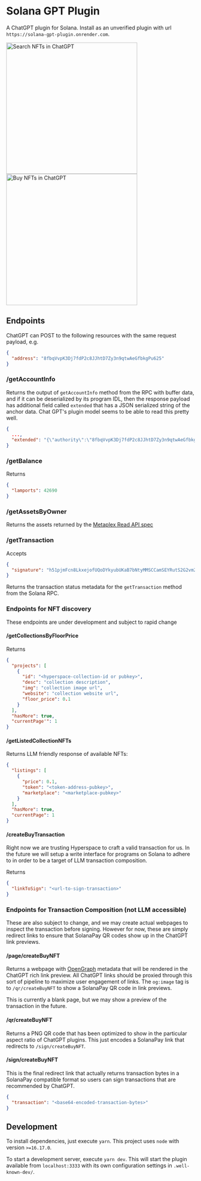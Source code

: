 # Solana GPT Plugin
A ChatGPT plugin for Solana. Install as an unverified plugin with url `https://solana-gpt-plugin.onrender.com`.

<div>
<img width="350" alt="Search NFTs in ChatGPT" src="https://user-images.githubusercontent.com/7481857/231182274-40b42f0e-5e5d-4050-9e31-2f75375481c1.png">
<img width="350" alt="Buy NFTs in ChatGPT" src="https://user-images.githubusercontent.com/7481857/232155500-fa6352c9-d63d-468f-965f-6aa110930ec5.png">
</div>

## Endpoints

ChatGPT can POST to the following resources with the same request payload, e.g.
```json
{
  "address": "8fbqVvpK3Dj7fdP2c8JJhtD7Zy3n9qtwAeGfbkgPu625"
}
```

### /getAccountInfo

Returns the output of `getAccountInfo` method from the RPC with buffer data, and if it can be deserialized by its program IDL, then the response payload has additional field called `extended` that has a JSON serialized string of the anchor data. Chat GPT's plugin model seems to be able to read this pretty well.
```json
{
  ...,
  "extended": "{\"authority\":\"8fbqVvpK3Dj7fdP2c8JJhtD7Zy3n9qtwAeGfbkgPu625\",\"numMinted\":50}"
}
```

### /getBalance

Returns
```json
{
  "lamports": 42690
}
```

### /getAssetsByOwner

Returns the assets returned by the [Metaplex Read API spec](https://github.com/metaplex-foundation/api-specifications/blob/main/specifications/read_api/openrpc_spec.json)

### /getTransaction

Accepts
```json
{
  "signature": "h51pjmFcn8LkxejofUQoDYkyubUKaB7bNtyMMSCCamSEYRutS2G2vm2w1ERShko8boRqdaaTAs4MR6sGYkTByNF"
}
```

Returns the transaction status metadata for the `getTransaction` method from the Solana RPC.

### Endpoints for NFT discovery 
These endpoints are under development and subject to rapid change

#### /getCollectionsByFloorPrice

Returns
```json
{
  "projects": [
    {
      "id": "<hyperspace-collection-id or pubkey>",
      "desc": "collection description",
      "img": "collection image url",
      "website": "collection website url",
      "floor_price": 0.1
    }
  ],
  "hasMore": true,
  "currentPage'": 1
}
```

#### /getListedCollectionNFTs

Returns LLM friendly response of available NFTs:
```json
{ 
  "listings": [
    {
      "price": 0.1,
      "token": "<token-address-pubkey>",
      "marketplace": "<marketplace-pubkey>"
    }
  ],
  "hasMore": true,
  "currentPage": 1
} 
```

#### /createBuyTransaction

Right now we are trusting Hyperspace to craft a valid transaction for us. 
In the future we will setup a write interface for programs on Solana to adhere to in order to 
be a target of LLM transaction composition.

Returns
```json
{
  "linkToSign": "<url-to-sign-transaction>" 
}
```

### Endpoints for Transaction Composition (not LLM accessible)

These are also subject to change, and we may create actual webpages to inspect
the transaction before signing. However for now, these are simply redirect links 
to ensure that SolanaPay QR codes show up in the ChatGPT link previews.

#### /page/createBuyNFT

Returns a webpage with [OpenGraph](https://ogp.me/) metadata that will be rendered in the ChatGPT 
rich link preview. All ChatGPT links should be proxied through this sort of pipeline to maximize
user engagement of links. The `og:image` tag is to `/qr/createBuyNFT` to show a SolanaPay QR code in link previews.

This is currently a blank page, but we may show a preview of the transaction in the future.

#### /qr/createBuyNFT

Returns a PNG QR code that has been optimized to show in the particular aspect ratio of ChatGPT plugins. 
This just encodes a SolanaPay link that redirects to `/sign/createBuyNFT`. 

#### /sign/createBuyNFT

This is the final redirect link that actually returns transaction bytes in a SolanaPay compatible format
so users can sign transactions that are recommended by ChatGPT.

```json
{
  "transaction": "<base64-encoded-transaction-bytes>"
}
```

## Development

To install dependencies, just execute `yarn`. This project uses `node` with version `>=16.17.0`.

To start a development server, execute `yarn dev`. This will start the plugin available from `localhost:3333` with its own configuration settings in `.well-known-dev/`.
